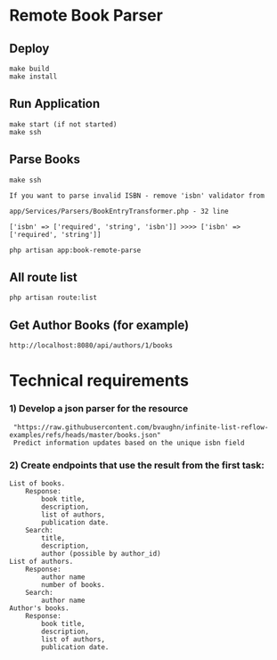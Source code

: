 # Remote Book Parser

## Deploy

```
make build
make install
```

## Run Application

```
make start (if not started)
make ssh
```

## Parse Books

```
make ssh

If you want to parse invalid ISBN - remove 'isbn' validator from

app/Services/Parsers/BookEntryTransformer.php - 32 line

['isbn' => ['required', 'string', 'isbn']] >>>> ['isbn' => ['required', 'string']]

php artisan app:book-remote-parse
```

## All route list

```
php artisan route:list
```

## Get Author Books (for example)

```
http://localhost:8080/api/authors/1/books
```

# Technical requirements

### 1) Develop a json parser for the resource 
```
 "https://raw.githubusercontent.com/bvaughn/infinite-list-reflow-examples/refs/heads/master/books.json"
 Predict information updates based on the unique isbn field
```

### 2) Create endpoints that use the result from the first task:
```
List of books. 
    Response: 
        book title, 
        description, 
        list of authors, 
        publication date. 
    Search: 
        title, 
        description, 
        author (possible by author_id)
List of authors. 
    Response: 
        author name
        number of books. 
    Search: 
        author name
Author's books. 
    Response: 
        book title, 
        description, 
        list of authors, 
        publication date.

```


